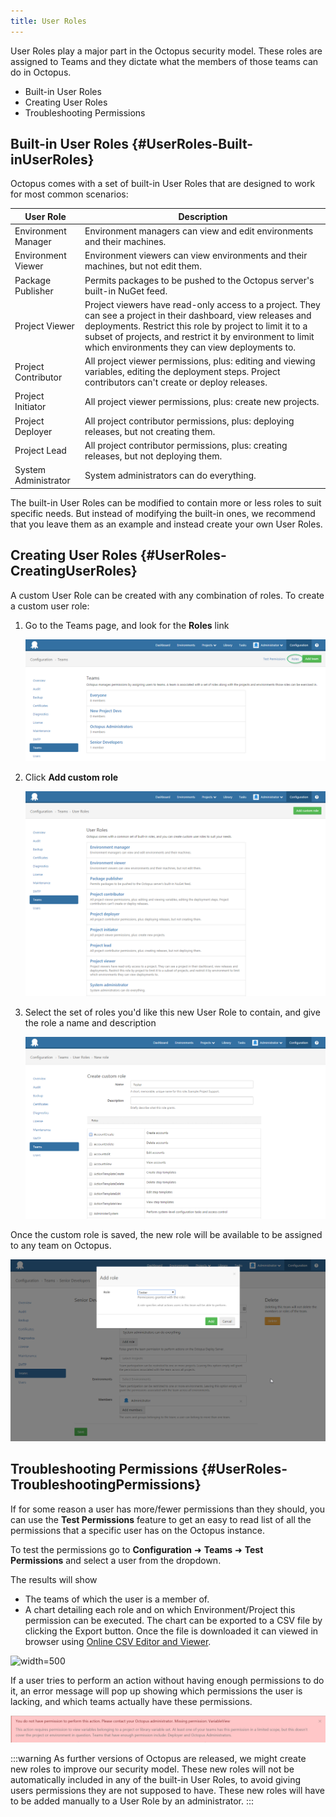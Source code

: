 ```yaml
---
title: User Roles
---
```


User Roles play a major part in the Octopus security model. These roles are assigned to Teams and they dictate what the members of those teams can do in Octopus.

- Built-in User Roles
- Creating User Roles
- Troubleshooting Permissions

## Built-in User Roles {#UserRoles-Built-inUserRoles}

Octopus comes with a set of built-in User Roles that are designed to work for most common scenarios:

| User Role           | Description                              |
| ------------------- | ---------------------------------------- |
| Environment Manager | Environment managers can view and edit environments and their machines. |
| Environment Viewer  | Environment viewers can view environments and their machines, but not edit them. |
| Package Publisher   | Permits packages to be pushed to the Octopus server's built-in NuGet feed. |
| Project Viewer      | Project viewers have read-only access to a project. They can see a project in their dashboard, view releases and deployments. Restrict this role by project to limit it to a subset of projects, and restrict it by environment to limit which environments they can view deployments to. |
| Project Contributor | All project viewer permissions, plus: editing and viewing variables, editing the deployment steps. Project contributors can't create or deploy releases. |
| Project Initiator   | All project viewer permissions, plus: create new projects. |
| Project Deployer    | All project contributor permissions, plus: deploying releases, but not creating them. |
| Project Lead        | All project contributor permissions, plus: creating releases, but not deploying them. |
| System Administrator | System administrators can do everything. |

The built-in User Roles can be modified to contain more or less roles to suit specific needs. But instead of modifying the built-in ones, we recommend that you leave them as an example and instead create your own User Roles.

## Creating User Roles {#UserRoles-CreatingUserRoles}

A custom User Role can be created with any combination of roles. To create a custom user role:

1. Go to the Teams page, and look for the **Roles** link

   ![](/docs/images/3048105/3278287.png "width=500")
   
2. Click **Add custom role**

   ![](/docs/images/3048105/3278288.png "width=500")
   
3. Select the set of roles you'd like this new User Role to contain, and give the role a name and description

   ![](/docs/images/3048105/3278289.png "width=500")

Once the custom role is saved, the new role will be available to be assigned to any team on Octopus.

![](/docs/images/3048105/3278290.png "width=500")

## Troubleshooting Permissions {#UserRoles-TroubleshootingPermissions}

If for some reason a user has more/fewer permissions than they should, you can use the **Test Permissions** feature to get an easy to read list of all the permissions that a specific user has on the Octopus instance.

To test the permissions go to **Configuration** &#10140; **Teams** &#10140; **Test Permissions** and select a user from the dropdown.

The results will show

- The teams of which the user is a member of.
- A chart detailing each role and on which Environment/Project this permission can be executed. The chart can be exported to a CSV file by clicking the Export button. Once the file is downloaded it can viewed in browser using [Online CSV Editor and Viewer](http://www.convertcsv.com/csv-viewer-editor.htm).

![](https://cloud.githubusercontent.com/assets/347637/15734434/fae1f98c-28d2-11e6-8440-bdb6eec98609.png "width=500")

If a user tries to perform an action without having enough permissions to do it, an error message will pop up showing which permissions the user is lacking, and which teams actually have these permissions.

![](/docs/images/3047940/3277151.jpg "width=500")

:::warning
As further versions of Octopus are released, we might create new roles to improve our security model. These new roles will not be automatically included in any of the built-in User Roles, to avoid giving users permissions they are not supposed to have. These new roles will have to be added manually to a User Role by an administrator.
:::

